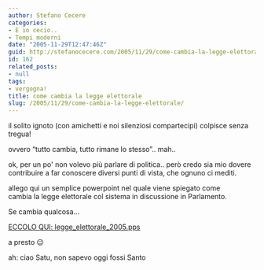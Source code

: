 ```yaml
---
author: Stefano Cecere
categories:
- E io cecio..
- Tempi moderni
date: "2005-11-29T12:47:46Z"
guid: http://stefanocecere.com/2005/11/29/come-cambia-la-legge-elettorale/
id: 162
related_posts:
- null
tags:
- vergogna!
title: come cambia la legge elettorale
slug: /2005/11/29/come-cambia-la-legge-elettorale/
---
```


<img src='/wp-content/il_solito_ignoto.jpg' alt='' align='left' />il solito ignoto (con amichetti e noi silenziosi compartecipi) colpisce senza tregua!
  
ovvero &#x201c;tutto cambia, tutto rimane lo stesso&#x201d;.. mah..

ok, per un po' non volevo pi&#xf9; parlare di politica.. però credo sia mio dovere contribuire a far conoscere diversi punti di vista, che ognuno ci mediti.
  
allego qui un semplice powerpoint nel quale viene spiegato come cambia&#xa0;la&#xa0;legge elettorale col sistema in discussione in Parlamento.
  
Se cambia qualcosa…

[ECCOLO QUI: legge\_elettorale\_2005.pps](/wp-content/legge_elettorale_2005.pps "")

a presto 😉

ah: ciao Satu, non sapevo oggi fossi Santo